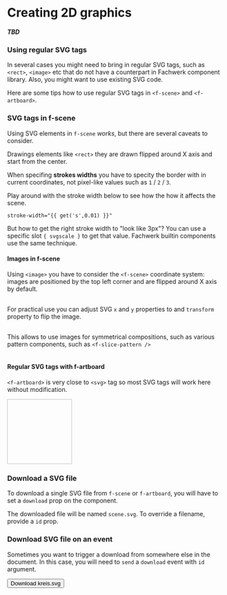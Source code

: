 # Creating 2D graphics

***TBD***

### Using regular SVG tags

In several cases you might need to bring in regular SVG tags, such as `<rect>`, `<image>` etc that do not have a counterpart in Fachwerk component library. Also, you might want to use existing SVG code.

Here are some tips how to use regular SVG tags in `<f-scene>` and `<f-artboard>`.

### SVG tags in f-scene 

Using SVG elements in `f-scene` *works*, but there are several caveats to consider.

Drawings elements like `<rect>` they are drawn flipped around X axis and start from the center.

<f-scene grid>
	<rect x="0" y="0" width="1" height="1" fill="red" />
	<rect x="0" y="0" width="0.5" height="0.5" fill="black" />
</f-scene>

When specifing **strokes widths** you have to specity the border with in current coordinates, not pixel-like values such as `1` / `2` / `3`.

Play around with the stroke width below to see how the how it affects the scene.

<code>stroke-width="{{ get('s',0.01) }}"</code>

<f-slider value="0.01" from="0.01" to="3" set="s" />

<f-scene grid>
	<rect x="0" y="0" width="1" height="1" fill="red"  stroke="black" :stroke-width="get('s',0.01)" />
</f-scene>

But how to get the right stroke width to "look like 3px"? You can use a specific slot `{ svgscale }` to get that value. Fachwerk builtin components use the same technique.

<f-scene grid v-slot="{ svgscale }">
	<rect
    x="0"
    y="0"
    width="1"
    height="1"
    fill="red"
    stroke="black"
    :stroke-width="svgscale * 3"
  />
  <f-box x="-0.5" y="-0.5" fill="red" />
</f-scene>

#### Images in f-scene

Using `<image>` you have to consider the `<f-scene>` coordinate system: images are positioned by the top left corner and are flipped around X axis by default.

<f-scene grid>
  <image
  	href="../images/example_square.jpg"
    x="0"
    y="0"
    width="2"
    height="2"
  />
</f-scene>

For practical use you can adjust SVG `x` and `y` properties to and `transform` property to flip the image.

<f-scene grid>
  <image
  	href="../images/example_square.jpg"
    x="-1"
    y="-1"
    width="2"
    height="2"
    transform="scale(1,-1)"
  />
</f-scene>

This allows to use images for symmetrical compositions, such as various pattern components, such as `<f-slice-pattern />`

<f-scene grid>
	<f-slice-pattern>
  <image
  	href="../images/example_square.jpg"
    x="-1"
    y="-1"
    width="2"
    height="2"
    transform="scale(1,-1)"
  />
  </f-slice-pattern>
</f-scene>

#### Regular SVG tags with f-artboard

`<f-artboard>` is very close to `<svg>` tag so most SVG tags will work here without modification.

<f-artboard grid width="300" height="300">
  <rect
  	x="0"
    y="0"
    width="150"
    height="150"
   />
</f-artboard>

<f-artboard grid width="300" height="300">
  <image
    x="0"
    y="0"
  	href="../images/example_square.jpg"
    width="150"
    height="150"
  />
</f-artboard>

### Download a SVG file 

To download a single SVG file from `f-scene` or `f-artboard`, you will have to set a `download` prop on the component.

The downloaded file will be named `scene.svg`. To override a filename, provide a `id` prop.

<f-scene grid download>
  <f-box  />
</f-scene>

<f-scene grid download id="kreis">
  <f-circle  />
</f-scene>


### Download SVG file on an event

Sometimes you want to trigger a download from somewhere else in the document. In this case, you will need to `send` a `download` event with `id` argument.

<f-inline>
  <button v-on:click="send('download', 'kreis')">Download kreis.svg</button>
</f-inline>



























